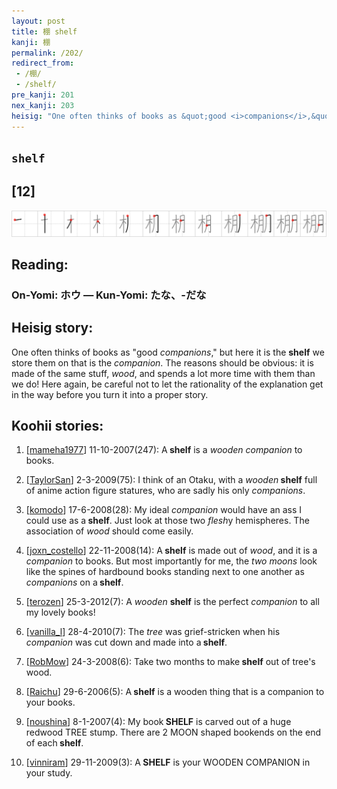 ```yaml
---
layout: post
title: 棚 shelf
kanji: 棚
permalink: /202/
redirect_from:
 - /棚/
 - /shelf/
pre_kanji: 201
nex_kanji: 203
heisig: "One often thinks of books as &quot;good <i>companions</i>,&quot; but here it is the <b>shelf</b> we store them on that is the <i>companion</i>. The reasons should be obvious: it is made of the same stuff, <i>wood</i>, and spends a lot more time with them than we do! Here again, be careful not to let the rationality of the explanation get in the way before you turn it into a proper story."
---
```


## `shelf`

## [12]

<div class="stroke"><img src="../images/E6A39A.png" /></div>

## Reading:

### On-Yomi: ホウ &mdash; Kun-Yomi: たな、-だな

## Heisig story:

One often thinks of books as &quot;good <i>companions</i>,&quot; but here it is the <b>shelf</b> we store them on that is the <i>companion</i>. The reasons should be obvious: it is made of the same stuff, <i>wood</i>, and spends a lot more time with them than we do! Here again, be careful not to let the rationality of the explanation get in the way before you turn it into a proper story.

## Koohii stories:

1) [<a href="http://kanji.koohii.com/profile/mameha1977">mameha1977</a>] 11-10-2007(247): A<strong> shelf</strong> is a <em>wooden companion</em> to books.

2) [<a href="http://kanji.koohii.com/profile/TaylorSan">TaylorSan</a>] 2-3-2009(75): I think of an Otaku, with a <em>wooden</em><strong> shelf</strong> full of anime action figure statures, who are sadly his only <em>companions</em>.

3) [<a href="http://kanji.koohii.com/profile/komodo">komodo</a>] 17-6-2008(28): My ideal <em>companion</em> would have an ass I could use as a<strong> shelf</strong>. Just look at those two <em>flesh</em>y hemispheres. The association of <em>wood</em> should come easily.

4) [<a href="http://kanji.koohii.com/profile/joxn_costello">joxn_costello</a>] 22-11-2008(14): A<strong> shelf</strong> is made out of <em>wood</em>, and it is a <em>companion</em> to books. But most importantly for me, the <em>two moons</em> look like the spines of hardbound books standing next to one another as <em>companions</em> on a<strong> shelf</strong>.

5) [<a href="http://kanji.koohii.com/profile/terozen">terozen</a>] 25-3-2012(7): A <em>wooden</em> <strong>shelf</strong> is the perfect <em>companion</em> to all my lovely books!

6) [<a href="http://kanji.koohii.com/profile/vanilla_l">vanilla_l</a>] 28-4-2010(7): The <em>tree</em> was grief-stricken when his <em>companion</em> was cut down and made into a<strong> shelf</strong>.

7) [<a href="http://kanji.koohii.com/profile/RobMow">RobMow</a>] 24-3-2008(6): Take two months to make<strong> shelf</strong> out of tree&#039;s wood.

8) [<a href="http://kanji.koohii.com/profile/Raichu">Raichu</a>] 29-6-2006(5): A<strong> shelf</strong> is a wooden thing that is a companion to your books.

9) [<a href="http://kanji.koohii.com/profile/noushina">noushina</a>] 8-1-2007(4): My book<strong> SHELF</strong> is carved out of a huge redwood TREE stump. There are 2 MOON shaped bookends on the end of each<strong> shelf</strong>.

10) [<a href="http://kanji.koohii.com/profile/vinniram">vinniram</a>] 29-11-2009(3): A<strong> SHELF</strong> is your WOODEN COMPANION in your study.
